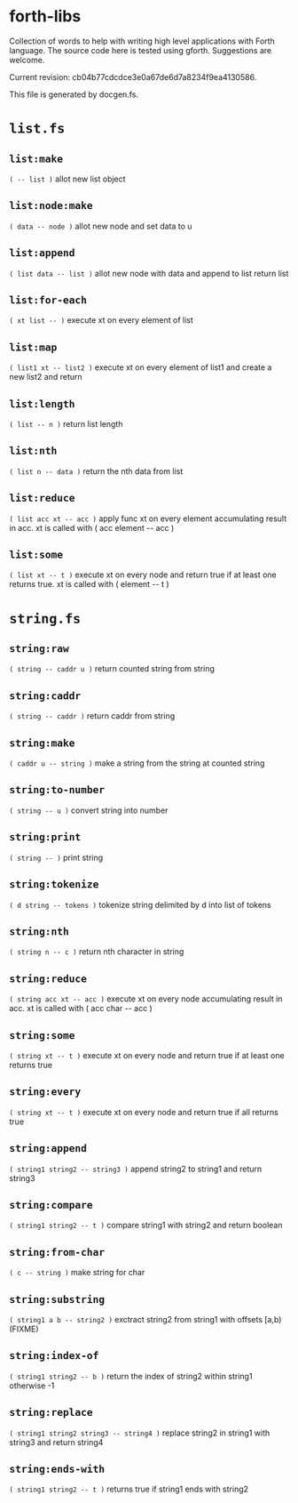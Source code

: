 # forth-libs

Collection of words to help with writing high level applications with Forth language. The source code here is tested using gforth. Suggestions are welcome.

Current revision: cb04b77cdcdce3e0a67de6d7a8234f9ea4130586.

This file is generated by docgen.fs.

# `list.fs`
## `list:make`
`( -- list )` allot new list object

## `list:node:make`
`( data -- node )` allot new node and set data to u

## `list:append`
`( list data -- list )` allot new node with data and append to list return list

## `list:for-each`
`( xt list -- )` execute xt on every element of list

## `list:map`
`( list1 xt -- list2 )` execute xt on every element of list1 and create a new list2 and return

## `list:length`
`( list -- n )` return list length

## `list:nth`
`( list n -- data )` return the nth data from list

## `list:reduce`
`( list acc xt -- acc )` apply func xt on every element accumulating result in acc. xt is called with ( acc element -- acc )

## `list:some`
`( list xt -- t )` execute xt on every node and return true if at least one returns true. xt is called with ( element -- t )

# `string.fs`
## `string:raw`
`( string -- caddr u )` return counted string from string

## `string:caddr`
`( string -- caddr )` return caddr from string

## `string:make`
`( caddr u -- string )` make a string from the string at counted string

## `string:to-number`
`( string -- u )` convert string into number

## `string:print`
`( string -- )` print string

## `string:tokenize`
`( d string -- tokens )` tokenize string delimited by d into list of tokens

## `string:nth`
`( string n -- c )` return nth character in string

## `string:reduce`
`( string acc xt -- acc )` execute xt on every node accumulating result in acc. xt is called with ( acc char -- acc )

## `string:some`
`( string xt -- t )` execute xt on every node and return true if at least one returns true

## `string:every`
`( string xt -- t )` execute xt on every node and return true if all returns true

## `string:append`
`( string1 string2 -- string3 )` append string2 to string1 and return string3

## `string:compare`
`( string1 string2 -- t )` compare string1 with string2 and return boolean

## `string:from-char`
`( c -- string )` make string for char

## `string:substring`
`( string1 a b -- string2 )` exctract string2 from string1 with offsets [a,b) (FIXME)

## `string:index-of`
`( string1 string2 -- b )` return the index of string2 within string1 otherwise -1

## `string:replace`
`( string1 string2 string3 -- string4 )` replace string2 in string1 with string3 and return string4

## `string:ends-with`
`( string1 string2 -- t )` returns true if string1 ends with string2

